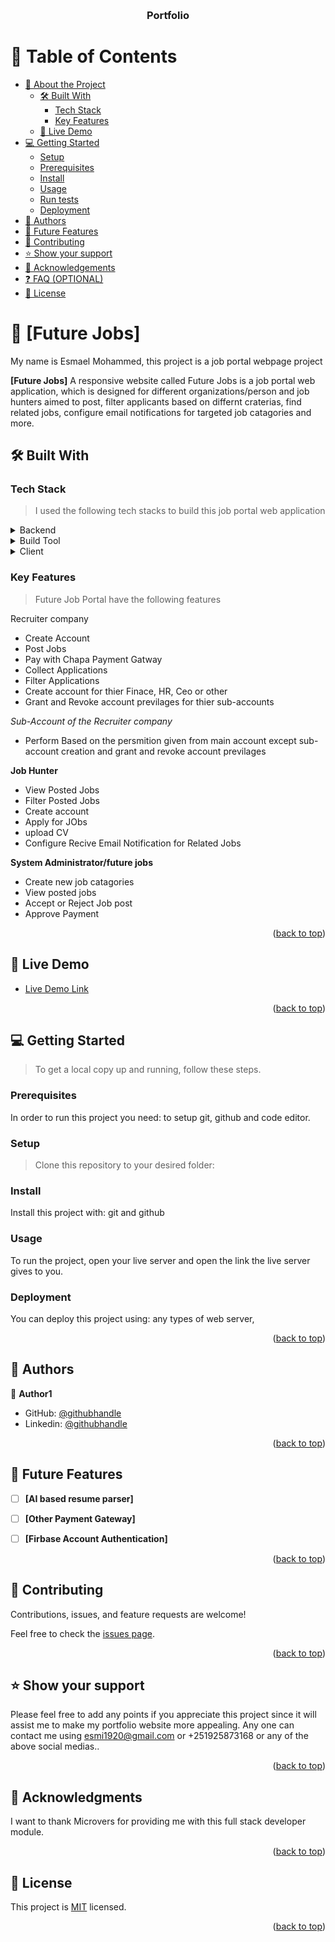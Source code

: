 <a name="readme-top"></a>

<!--
HOW TO USE:
This is an example of how you may give instructions on setting up your project locally.

Modify this file to match your project and remove sections that don't apply.

REQUIRED SECTIONS:
- Table of Contents
- About the Project
  - Built With
  - Live Demo
- Getting Started
- Authors
- Future Features
- Contributing
- Show your support
- Acknowledgements
- License

OPTIONAL SECTIONS:
- FAQ

After you're finished please remove all the comments and instructions!
-->

<div align="center">
  <!-- You are encouraged to replace this logo with your own! Otherwise you can also remove it. -->
 
  <br/>

  <h3><b>Portfolio </b></h3>

</div>
 
<!-- TABLE OF CONTENTS -->

# 📗 Table of Contents

- [📖 About the Project](#about-project)
  - [🛠 Built With](#built-with)
    - [Tech Stack](#tech-stack)
    - [Key Features](#key-features)
  - [🚀 Live Demo](#live-demo)
- [💻 Getting Started](#getting-started)
  - [Setup](#setup)
  - [Prerequisites](#prerequisites)
  - [Install](#install)
  - [Usage](#usage)
  - [Run tests](#run-tests)
  - [Deployment](#triangular_flag_on_post-deployment)
- [👥 Authors](#authors)
- [🔭 Future Features](#future-features)
- [🤝 Contributing](#contributing)
- [⭐️ Show your support](#support)
- [🙏 Acknowledgements](#acknowledgements)
- [❓ FAQ (OPTIONAL)](#faq)
- [📝 License](#license)

<!-- PROJECT DESCRIPTION -->

# 📖 [Future Jobs] <a name="about-project"></a>

My name is Esmael Mohammed, this project is a job portal webpage project

**[Future Jobs]** A responsive website called Future Jobs is a job portal web application, which is designed for different organizations/person and job hunters aimed to post, filter applicants based on differnt craterias, find related jobs, configure email notifications for targeted job catagories and more.

## 🛠 Built With <a name="built-with"></a>

### Tech Stack <a name="tech-stack"></a>

>I used the following tech stacks to build this job portal web application
<details>
  <summary>Backend</summary>
  <ul>
    <li><a href="#">Jsp</a></li>
    <li><a href="#">Servlet</a></li>
  </ul>
</details>
<details>
  <summary>Build Tool</summary>
  <ul>
    <li><a href="#">Maven</a></li>
  </ul>
</details>
<details>
  <summary>Client</summary>
  <ul>
    <li><a href="#">AdminLte</a></li>
    <li><a href="#">html</a></li>
    <li><a href="#">css</a></li>
    <li><a href="#">java script</a></li>
  </ul>
</details>
 

<!-- Features -->

### Key Features <a name="key-features"></a>

>Future Job Portal have the following features

Recruiter company
- Create Account
- Post Jobs
- Pay with Chapa Payment Gatway 
- Collect Applications
- Filter Applications
- Create account for thier Finace, HR, Ceo or other 
- Grant and Revoke account previlages for thier sub-accounts

*Sub-Account of the Recruiter company*
- Perform Based on the persmition given from main account except sub-account 
  creation and grant and revoke account previlages 


**Job Hunter**
- View Posted Jobs
- Filter Posted Jobs
- Create account
- Apply for JObs
- upload CV
- Configure Recive Email Notification for Related Jobs

**System Administrator/future jobs**
- Create new job catagories
- View posted jobs
- Accept or Reject Job post
- Approve Payment

<p align="right">(<a href="#readme-top">back to top</a>)</p>

<!-- LIVE DEMO -->

## 🚀 Live Demo <a name="live-demo"></a>



- [Live Demo Link](https://github.com/esmiz-dream/Portfolio)

<p align="right">(<a href="#readme-top">back to top</a>)</p>

<!-- GETTING STARTED -->

## 💻 Getting Started <a name="getting-started"></a>



>To get a local copy up and running, follow these steps.

### Prerequisites

In order to run this project you need:
to setup git, github and code editor.

<!--
Example command:

```sh
 gem install rails
```
 -->

### Setup

>Clone this repository to your desired folder:

<!--
Example commands:

```sh
  cd my-folder
  git clone git@github.com:myaccount/my-project.git
```
--->

### Install

Install this project with:
git and github
<!--
Example command:

```sh
  cd my-project
  gem install
```
--->

### Usage

To run the project, open your live server and open the link the live server gives to you.

<!--
Example command:

```sh
  rails server
```
--->

 
<!--
Example command:

```sh
  bin/rails test test/models/article_test.rb
```
--->

### Deployment

You can deploy this project using:
any types of web server,

<!--
Example:

```sh

```
 -->

<p align="right">(<a href="#readme-top">back to top</a>)</p>

<!-- AUTHORS -->

## 👥 Authors <a name="authors"></a>

 
👤 **Author1**

- GitHub: [@githubhandle](https://github.com/esmiz-dream)
- Linkedin: [@githubhandle](linkedin.com/in/esmael-mohammed-10ba5a197)
 
 

<p align="right">(<a href="#readme-top">back to top</a>)</p>

<!-- FUTURE FEATURES -->

## 🔭 Future Features <a name="future-features"></a>

 

- [ ] **[AI based resume parser]**
- [ ] **[Other Payment Gateway]**
- [ ] **[Firbase Account Authentication]**


<p align="right">(<a href="#readme-top">back to top</a>)</p>

<!-- CONTRIBUTING -->

## 🤝 Contributing <a name="contributing"></a>

Contributions, issues, and feature requests are welcome!

Feel free to check the [issues page](../../issues/).

<p align="right">(<a href="#readme-top">back to top</a>)</p>

<!-- SUPPORT -->

## ⭐️ Show your support <a name="support"></a>


Please feel free to add any points if you appreciate this project since it will assist me to make my portfolio website more appealing.
Any one can contact me using esmi1920@gmail.com or +251925873168 or any of the above social medias..

<p align="right">(<a href="#readme-top">back to top</a>)</p>

<!-- ACKNOWLEDGEMENTS -->

## 🙏 Acknowledgments <a name="acknowledgements"></a>

 

I want to thank Microvers for providing me with this full stack developer module.

<p align="right">(<a href="#readme-top">back to top</a>)</p>
 

## 📝 License <a name="license"></a>

This project is [MIT](./LICENCE) licensed.
 
<p align="right">(<a href="#readme-top">back to top</a>)</p>